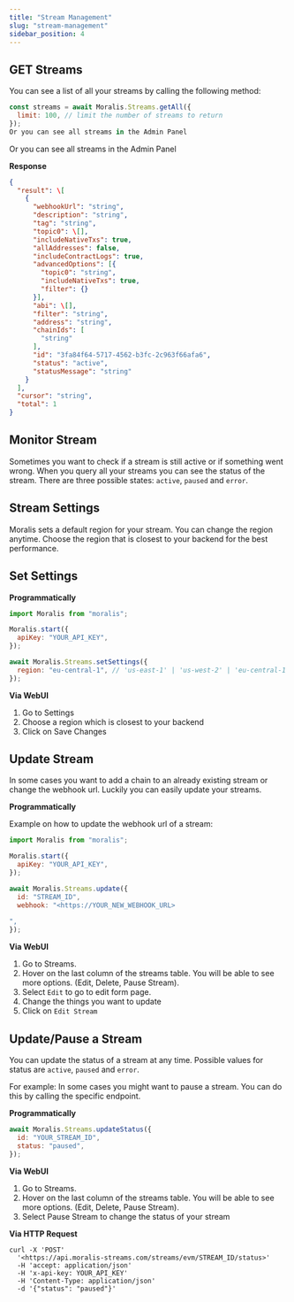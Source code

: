 ```yaml
---
title: "Stream Management"
slug: "stream-management"
sidebar_position: 4
---
```


## GET Streams

You can see a list of all your streams by calling the following method:

```javascript
const streams = await Moralis.Streams.getAll({  
  limit: 100, // limit the number of streams to return  
});  
Or you can see all streams in the Admin Panel
```

Or you can see all streams in the Admin Panel

**Response**

```json
{  
  "result": \[  
    {  
      "webhookUrl": "string",  
      "description": "string",  
      "tag": "string",  
      "topic0": \[],  
      "includeNativeTxs": true,  
      "allAddresses": false,  
      "includeContractLogs": true,  
      "advancedOptions": [{  
        "topic0": "string",  
        "includeNativeTxs": true,  
        "filter": {}  
      }],  
      "abi": \[],  
      "filter": "string",  
      "address": "string",  
      "chainIds": [  
        "string"  
      ],  
      "id": "3fa84f64-5717-4562-b3fc-2c963f66afa6",  
      "status": "active",  
      "statusMessage": "string"  
    }  
  ],  
  "cursor": "string",  
  "total": 1  
}
```

## Monitor Stream

Sometimes you want to check if a stream is still active or if something went wrong. When you query all your streams you can see the status of the stream. There are three possible states: `active`, `paused` and `error`.

## Stream Settings

Moralis sets a default region for your stream. You can change the region anytime. Choose the region that is closest to your backend for the best performance.

## Set Settings

**Programmatically**

```javascript
import Moralis from "moralis";

Moralis.start({  
  apiKey: "YOUR_API_KEY",  
});

await Moralis.Streams.setSettings({  
  region: "eu-central-1", // 'us-east-1' | 'us-west-2' | 'eu-central-1'  
});
```

**Via WebUI**

1. Go to Settings
2. Choose a region which is closest to your backend
3. Click on Save Changes

## Update Stream

In some cases you want to add a chain to an already existing stream or change the webhook url. Luckily you can easily update your streams.

**Programmatically**

Example on how to update the webhook url of a stream:

```javascript
import Moralis from "moralis";

Moralis.start({  
  apiKey: "YOUR_API_KEY",  
});

await Moralis.Streams.update({  
  id: "STREAM_ID",  
  webhook: "<https://YOUR_NEW_WEBHOOK_URL>  
  
",  
});
```

**Via WebUI**

1. Go to Streams.
2. Hover on the last column of the streams table. You will be able to see more options. (Edit, Delete, Pause Stream).
3. Select `Edit` to go to edit form page.
4. Change the things you want to update
5. Click on `Edit Stream`

## Update/Pause a Stream

You can update the status of a stream at any time. Possible values for status are `active`, `paused` and `error`.

For example: In some cases you might want to pause a stream. You can do this by calling the specific endpoint.

**Programmatically**

```javascript
await Moralis.Streams.updateStatus({  
  id: "YOUR_STREAM_ID",  
  status: "paused",  
});
```

**Via WebUI**

1. Go to Streams.
2. Hover on the last column of the streams table. You will be able to see more options. (Edit, Delete, Pause Stream).
3. Select Pause Stream to change the status of your stream

**Via HTTP Request**

```curl
curl -X 'POST'  
  '<https://api.moralis-streams.com/streams/evm/STREAM_ID/status>'  
  -H 'accept: application/json'  
  -H 'x-api-key: YOUR_API_KEY'  
  -H 'Content-Type: application/json'  
  -d '{"status": "paused"}'
```